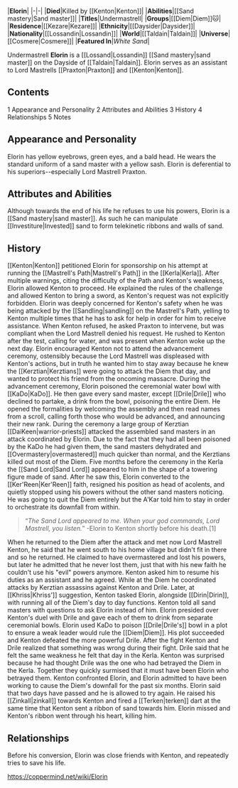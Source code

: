 |**Elorin**|
|-|-|
|**Died**|Killed by [[Kenton\|Kenton]]|
|**Abilities**|[[Sand mastery\|Sand master]]|
|**Titles**|Undermastrell|
|**Groups**|[[Diem\|Diem]]🐱︎|
|**Residence**|[[Kezare\|Kezare]]|
|**Ethnicity**|[[Daysider\|Daysider]]|
|**Nationality**|[[Lossandin\|Lossandin]]|
|**World**|[[Taldain\|Taldain]]|
|**Universe**|[[Cosmere\|Cosmere]]|
|**Featured In**|*White Sand*|

Undermastrell **Elorin** is a [[Lossand\|Lossandin]] [[Sand mastery\|sand master]] on the Dayside of [[Taldain\|Taldain]]. Elorin serves as an assistant to Lord Mastrells [[Praxton\|Praxton]] and [[Kenton\|Kenton]].

## Contents

1 Appearance and Personality
2 Attributes and Abilities
3 History
4 Relationships
5 Notes


## Appearance and Personality
Elorin has yellow eyebrows, green eyes, and a bald head. He wears the standard uniform of a sand master with a yellow sash. Elorin is deferential to his superiors--especially Lord Mastrell Praxton.

## Attributes and Abilities
Although towards the end of his life he refuses to use his powers, Elorin is a [[Sand mastery\|sand master]]. As such he can manipulate [[Investiture\|Invested]] sand to form telekinetic ribbons and walls of sand.

## History
[[Kenton\|Kenton]] petitioned Elorin for sponsorship on his attempt at running the [[Mastrell's Path\|Mastrell's Path]] in the [[Kerla\|Kerla]]. After multiple warnings, citing the difficulty of the Path and Kenton's weakness, Elorin allowed Kenton to proceed. He explained the rules of the challenge and allowed Kenton to bring a sword, as Kenton's request was not explicitly forbidden.
Elorin was deeply concerned for Kenton's safety when he was being attacked by the [[Sandling\|sandling]] on the Mastrell's Path, yelling to Kenton multiple times that he has to ask for help in order for him to receive assistance. When Kenton refused, he asked Praxton to intervene, but was compliant when the Lord Mastrell denied his request. He rushed to Kenton after the test, calling for water, and was present when Kenton woke up the next day. Elorin encouraged Kenton not to attend the advancement ceremony, ostensibly because the Lord Mastrell was displeased with Kenton's actions, but in truth he wanted him to stay away because he knew the [[Kerztian\|Kerztians]] were going to attack the Diem that day, and wanted to protect his friend from the oncoming massacre.
During the advancement ceremony, Elorin poisoned the ceremonial water bowl with [[KaDo\|KaDo]]. He then gave every sand master, except [[Drile\|Drile]] who declined to partake, a drink from the bowl, poisoning the entire Diem. He opened the formalities by welcoming the assembly and then read names from a scroll, calling forth those who would be advanced, and announcing their new rank. During the ceremony a large group of Kerztian [[DaiKeen\|warrior-priests]] attacked the assembled sand masters in an attack coordinated by Elorin. Due to the fact that they had all been poisoned by the KaDo he had given them, the sand masters dehydrated and [[Overmastery\|overmastered]] much quicker than normal, and the Kerztians killed out most of the Diem.
Five months before the ceremony in the Kerla the [[Sand Lord\|Sand Lord]] appeared to him in the shape of a towering figure made of sand. After he saw this, Elorin converted to the [[Ker'Reen\|Ker'Reen]] faith, resigned his position as head of acolents, and quietly stopped using his powers without the other sand masters noticing. He was going to quit the Diem entirely but the A'Kar told him to stay in order to orchestrate its downfall from within.

>“*The Sand Lord appeared to me. When your god commands, Lord Mastrell, you listen.*”
\-Elorin to Kenton shortly before his death.[1]

When he returned to the Diem after the attack and met now Lord Mastrell Kenton, he said that he went south to his home village but didn't fit in there and so he returned. He claimed to have overmastered and lost his powers, but later he admitted that he never lost them, just that with his new faith he couldn't use his "evil" powers anymore. Kenton asked him to resume his duties as an assistant and he agreed. While at the Diem he coordinated attacks by Kerztian assassins against Kenton and Drile. Later, at [[Khriss\|Khriss']] suggestion, Kenton tasked Elorin, alongside [[Dirin\|Dirin]], with running all of the Diem's day to day functions. Kenton told all sand masters with questions to ask Elorin instead of him.
Elorin presided over Kenton's duel with Drile and gave each of them to drink from separate ceremonial bowls. Elorin used KaDo to poison [[Drile\|Drile's]] bowl in a plot to ensure a weak leader would rule the [[Diem\|Diem]]. His plot succeeded and Kenton defeated the more powerful Drile. After the fight Kenton and Drile realized that something was wrong during their fight. Drile said that he felt the same weakness he felt that day in the Kerla. Kenton was surprised because he had thought Drile was the one who had betrayed the Diem in the Kerla. Together they quickly surmised that it must have been Elorin who betrayed them. Kenton confronted Elorin, and Elorin admitted to have been working to cause the Diem's downfall for the past six months. Elorin said that two days have passed and he is allowed to try again. He raised his [[Zinkall\|zinkall]] towards Kenton and fired a [[Terken\|terken]] dart at the same time that Kenton sent a ribbon of sand towards him. Elorin missed and Kenton's ribbon went through his heart, killing him.

## Relationships
Before his conversion, Elorin was close friends with Kenton, and repeatedly tries to save his life.



https://coppermind.net/wiki/Elorin